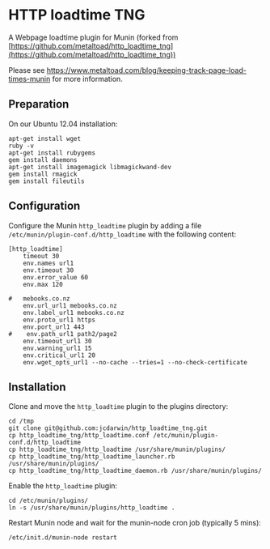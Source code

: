 HTTP loadtime TNG
=================

A Webpage loadtime plugin for Munin (forked from [https://github.com/metaltoad/http_loadtime_tng](https://github.com/metaltoad/http_loadtime_tng))

Please see https://www.metaltoad.com/blog/keeping-track-page-load-times-munin for more information.

## Preparation

On our Ubuntu 12.04 installation:

    apt-get install wget
    ruby -v
    apt-get install rubygems
    gem install daemons
    apt-get install imagemagick libmagickwand-dev
    gem install rmagick
    gem install fileutils

## Configuration

Configure the Munin `http_loadtime` plugin by adding a file `/etc/munin/plugin-conf.d/http_loadtime` with the following content:

    [http_loadtime]
        timeout 30
        env.names url1
        env.timeout 30
        env.error_value 60
        env.max 120

    #   mebooks.co.nz
        env.url_url1 mebooks.co.nz
        env.label_url1 mebooks.co.nz
        env.proto_url1 https
        env.port_url1 443
    #    env.path_url1 path2/page2
        env.timeout_url1 30
        env.warning_url1 15
        env.critical_url1 20
        env.wget_opts_url1 --no-cache --tries=1 --no-check-certificate

## Installation

Clone and move the `http_loadtime` plugin to the plugins directory:

    cd /tmp
    git clone git@github.com:jcdarwin/http_loadtime_tng.git
    cp http_loadtime_tng/http_loadtime.conf /etc/munin/plugin-conf.d/http_loadtime
    cp http_loadtime_tng/http_loadtime /usr/share/munin/plugins/
    cp http_loadtime_tng/http_loadtime_launcher.rb /usr/share/munin/plugins/
    cp http_loadtime_tng/http_loadtime_daemon.rb /usr/share/munin/plugins/

Enable the `http_loadtime` plugin:

    cd /etc/munin/plugins/
    ln -s /usr/share/munin/plugins/http_loadtime .

Restart Munin node and wait for the munin-node cron job (typically 5 mins):

    /etc/init.d/munin-node restart